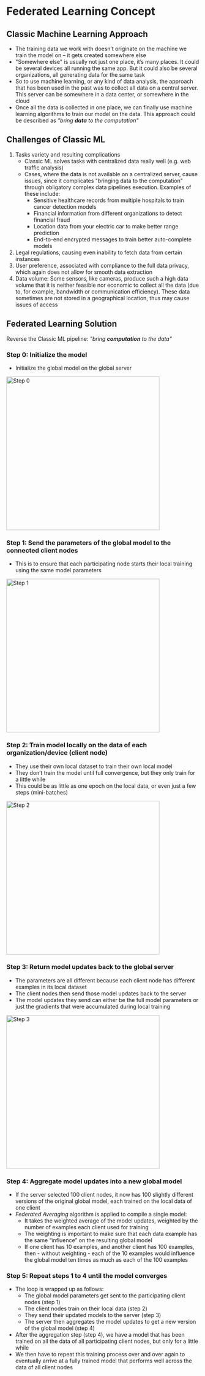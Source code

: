 # Federated Learning Concept

## Classic Machine Learning Approach
- The training data we work with doesn’t originate on the machine we train the model on – it gets created somewhere else
- "Somewhere else" is usually not just one place, it’s many places. It could be several devices all running the same app. But it could also be several organizations, all generating data for the same task
- So to use machine learning, or any kind of data analysis, the approach that has been used in the past was to collect all data on a central server. This server can be somewhere in a data center, or somewhere in the cloud
- Once all the data is collected in one place, we can finally use machine learning algorithms to train our model on the data. This approach could be described as *"bring **data** to the computation"*

## Challenges of Classic ML
1. Tasks variety and resulting complications
   - Classic ML solves tasks with centralized data really well (e.g. web traffic analysis)
   - Cases, where the data is not available on a centralized server, cause issues, since it complicates "bringing data to the computation" through obligatory complex data pipelines execution. Examples of these include:
       - Sensitive healthcare records from multiple hospitals to train cancer detection models
       - Financial information from different organizations to detect financial fraud
       - Location data from your electric car to make better range prediction
       - End-to-end encrypted messages to train better auto-complete models
2. Legal regulations, causing even inability to fetch data from certain instances
3. User preference, associated with compliance to the full data privacy, which again does not allow for smooth data extraction
4. Data volume: Some sensors, like cameras, produce such a high data volume that it is neither feasible nor economic to collect all the data (due to, for example, bandwidth or communication efficiency). These data sometimes are not stored in a geographical location, thus may cause issues of access

## Federated Learning Solution
Reverse the Classic ML pipeline: *"bring **computation** to the data"*

### Step 0: Initialize the model
- Initialize the global model on the global server
<img src="https://flower.dev/docs/framework/_images/fl-initialize-global-model.png" alt="Step 0" width="400"/>

### Step 1: Send the parameters of the global model to the connected client nodes
- This is to ensure that each participating node starts their local training using the same model parameters
<img src="https://flower.dev/docs/framework/_images/fl-send-global-model.png" alt="Step 1" width="400"/>

### Step 2: Train model locally on the data of each organization/device (client node)
- They use their own local dataset to train their own local model
- They don’t train the model until full convergence, but they only train for a little while
- This could be as little as one epoch on the local data, or even just a few steps (mini-batches)
<img src="https://flower.dev/docs/framework/_images/fl-send-model-updates.png" alt="Step 2" width="400"/>

### Step 3: Return model updates back to the global server
- The parameters are all different because each client node has different examples in its local dataset
- The client nodes then send those model updates back to the server
- The model updates they send can either be the full model parameters or just the gradients that were accumulated during local training
<img src="https://flower.dev/docs/framework/_images/fl-send-model-updates.png" alt="Step 3" width="400"/>

### Step 4: Aggregate model updates into a new global model
- If the server selected 100 client nodes, it now has 100 slightly different versions of the original global model, each trained on the local data of one client
- *Federated Averaging* algorithm is applied to compile a single model:
     - It takes the weighted average of the model updates, weighted by the number of examples each client used for training
     - The weighting is important to make sure that each data example has the same “influence” on the resulting global model
     - If one client has 10 examples, and another client has 100 examples, then - without weighting - each of the 10 examples would influence the global model ten times as much as each of the 100 examples

### Step 5: Repeat steps 1 to 4 until the model converges
- The loop is wrapped up as follows:
     - The global model parameters get sent to the participating client nodes (step 1)
     - The client nodes train on their local data (step 2)
     - They send their updated models to the server (step 3)
     - The server then aggregates the model updates to get a new version of the global model (step 4)
- After the aggregation step (step 4), we have a model that has been trained on all the data of all participating client nodes, but only for a little while
- We then have to repeat this training process over and over again to eventually arrive at a fully trained model that performs well across the data of all client nodes
